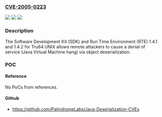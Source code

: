 ### [CVE-2005-0223](https://cve.mitre.org/cgi-bin/cvename.cgi?name=CVE-2005-0223)
![](https://img.shields.io/static/v1?label=Product&message=n%2Fa&color=blue)
![](https://img.shields.io/static/v1?label=Version&message=n%2Fa&color=blue)
![](https://img.shields.io/static/v1?label=Vulnerability&message=n%2Fa&color=brighgreen)

### Description

The Software Development Kit (SDK) and Run Time Environment (RTE) 1.4.1 and 1.4.2 for Tru64 UNIX allows remote attackers to cause a denial of service (Java Virtual Machine hang) via object deserialization.

### POC

#### Reference
No PoCs from references.

#### Github
- https://github.com/PalindromeLabs/Java-Deserialization-CVEs

